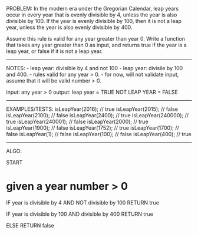 PROBLEM:
In the modern era under the Gregorian Calendar, leap years occur in every year that is evenly divisible by 4, unless the year is also divisible by 100. If the year is evenly divisible by 100, then it is not a leap year, unless the year is also evenly divisible by 400.

Assume this rule is valid for any year greater than year 0. Write a function that takes any year greater than 0 as input, and returns true if the year is a leap year, or false if it is not a leap year.

---

NOTES: - leap year: divisible by 4 and not 100 - leap year: divisile by 100 and 400. - rules valid for any year > 0. - for now, will not validate input, assume that it will be valid number > 0.
  
 input: any year > 0
output: leap year = TRUE
NOT LEAP YEAR = FALSE

---

EXAMPLES/TESTS:
isLeapYear(2016); // true
isLeapYear(2015); // false
isLeapYear(2100); // false
isLeapYear(2400); // true
isLeapYear(240000); // true
isLeapYear(240001); // false
isLeapYear(2000); // true
isLeapYear(1900); // false
isLeapYear(1752); // true
isLeapYear(1700); // false
isLeapYear(1); // false
isLeapYear(100); // false
isLeapYear(400); // true

---

ALGO:

START
  
 # given a year number > 0
  
 IF year is divisible by 4 AND NOT divisible by 100
RETURN true
  
 IF year is divisible by 100 AND divisible by 400
RETURN true
  
 ELSE RETURN false
